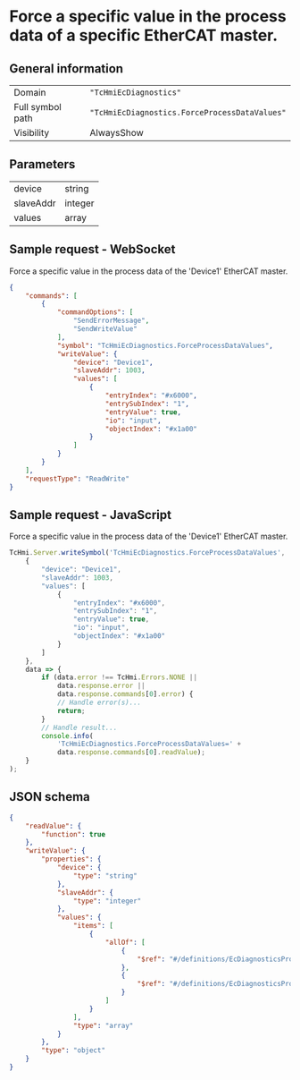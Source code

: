 # Force a specific value in the process data of a specific EtherCAT master.

## General information

|  |  |
| - | - |
| Domain | `"TcHmiEcDiagnostics"` |
| Full symbol path | `"TcHmiEcDiagnostics.ForceProcessDataValues"` |
| Visibility | AlwaysShow |

## Parameters

|  |  |
| - | - |
| device | string |
| slaveAddr | integer |
| values | array |

## Sample request - WebSocket

Force a specific value in the process data of the 'Device1' EtherCAT master.
```json
{
    "commands": [
        {
            "commandOptions": [
                "SendErrorMessage",
                "SendWriteValue"
            ],
            "symbol": "TcHmiEcDiagnostics.ForceProcessDataValues",
            "writeValue": {
                "device": "Device1",
                "slaveAddr": 1003,
                "values": [
                    {
                        "entryIndex": "#x6000",
                        "entrySubIndex": "1",
                        "entryValue": true,
                        "io": "input",
                        "objectIndex": "#x1a00"
                    }
                ]
            }
        }
    ],
    "requestType": "ReadWrite"
}
```

## Sample request - JavaScript

Force a specific value in the process data of the 'Device1' EtherCAT master.
```javascript
TcHmi.Server.writeSymbol('TcHmiEcDiagnostics.ForceProcessDataValues',
    {
        "device": "Device1",
        "slaveAddr": 1003,
        "values": [
            {
                "entryIndex": "#x6000",
                "entrySubIndex": "1",
                "entryValue": true,
                "io": "input",
                "objectIndex": "#x1a00"
            }
        ]
    },
    data => {
        if (data.error !== TcHmi.Errors.NONE ||
            data.response.error ||
            data.response.commands[0].error) {
            // Handle error(s)...
            return;
        }
        // Handle result...
        console.info(
            'TcHmiEcDiagnostics.ForceProcessDataValues=' +
            data.response.commands[0].readValue);
    }
);
```

## JSON schema

```json
{
    "readValue": {
        "function": true
    },
    "writeValue": {
        "properties": {
            "device": {
                "type": "string"
            },
            "slaveAddr": {
                "type": "integer"
            },
            "values": {
                "items": [
                    {
                        "allOf": [
                            {
                                "$ref": "#/definitions/EcDiagnosticsProcessDataObjectEntryID"
                            },
                            {
                                "$ref": "#/definitions/EcDiagnosticsProcessDataObjectEntryValue"
                            }
                        ]
                    }
                ],
                "type": "array"
            }
        },
        "type": "object"
    }
}
```
